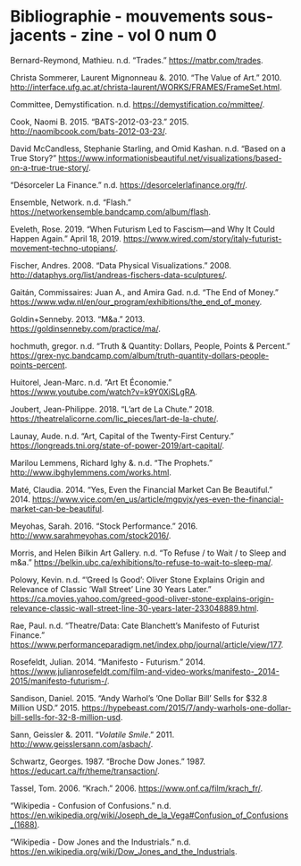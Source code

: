 # Bibliographie - mouvements sous-jacents - zine - vol 0 num 0

Bernard-Reymond, Mathieu. n.d. “Trades.” <https://matbr.com/trades>.

Christa Sommerer, Laurent Mignonneau &. 2010. “The Value of Art.” 2010.
<http://interface.ufg.ac.at/christa-laurent/WORKS/FRAMES/FrameSet.html>.

Committee, Demystification. n.d. <https://demystification.co/mmittee/>.

Cook, Naomi B. 2015. “BATS-2012-03-23.” 2015.
<http://naomibcook.com/bats-2012-03-23/>.

David McCandless, Stephanie Starling, and Omid Kashan. n.d. “Based on a
True Story?”
<https://www.informationisbeautiful.net/visualizations/based-on-a-true-true-story/>.

“Désorceler La Finance.” n.d. <https://desorcelerlafinance.org/fr/>.

Ensemble, Network. n.d. “Flash.”
<https://networkensemble.bandcamp.com/album/flash>.

Eveleth, Rose. 2019. “When Futurism Led to Fascism—and Why It Could
Happen Again.” April 18, 2019.
<https://www.wired.com/story/italy-futurist-movement-techno-utopians/>.

Fischer, Andres. 2008. “Data Physical Visualizations.” 2008.
<http://dataphys.org/list/andreas-fischers-data-sculptures/>.

Gaitán, Commissaires: Juan A., and Amira Gad. n.d. “The End of Money.”
<https://www.wdw.nl/en/our_program/exhibitions/the_end_of_money>.

Goldin+Senneby. 2013. “M&a.” 2013.
<https://goldinsenneby.com/practice/ma/>.

hochmuth, gregor. n.d. “Truth & Quantity: Dollars, People, Points &
Percent.”
<https://grex-nyc.bandcamp.com/album/truth-quantity-dollars-people-points-percent>.

Huitorel, Jean-Marc. n.d. “Art Et Économie.”
<https://www.youtube.com/watch?v=k9Y0XiSLgRA>.

Joubert, Jean-Philippe. 2018. “L’art de La Chute.” 2018.
<https://theatrelalicorne.com/lic_pieces/lart-de-la-chute/>.

Launay, Aude. n.d. “Art, Capital of the Twenty-First Century.”
<https://longreads.tni.org/state-of-power-2019/art-capital/>.

Marilou Lemmens, Richard Ighy &. n.d. “The Prophets.”
<http://www.ibghylemmens.com/works.html>.

Maté, Claudia. 2014. “Yes, Even the Financial Market Can Be Beautiful.”
2014.
<https://www.vice.com/en_us/article/mgpvjx/yes-even-the-financial-market-can-be-beautiful>.

Meyohas, Sarah. 2016. “Stock Performance.” 2016.
<http://www.sarahmeyohas.com/stock2016/>.

Morris, and Helen Bilkin Art Gallery. n.d. “To Refuse / to Wait / to
Sleep and m&a.”
<https://belkin.ubc.ca/exhibitions/to-refuse-to-wait-to-sleep-ma/>.

Polowy, Kevin. n.d. “’Greed Is Good’: Oliver Stone Explains Origin and
Relevance of Classic ’Wall Street’ Line 30 Years Later.”
<https://ca.movies.yahoo.com/greed-good-oliver-stone-explains-origin-relevance-classic-wall-street-line-30-years-later-233048889.html>.

Rae, Paul. n.d. “Theatre/Data: Cate Blanchett’s Manifesto of Futurist
Finance.”
<https://www.performanceparadigm.net/index.php/journal/article/view/177>.

Rosefeldt, Julian. 2014. “Manifesto - Futurism.” 2014.
<https://www.julianrosefeldt.com/film-and-video-works/manifesto-_2014-2015/manifesto-futurism-/>.

Sandison, Daniel. 2015. “Andy Warhol’s ’One Dollar Bill’ Sells for $32.8
Million USD.” 2015.
<https://hypebeast.com/2015/7/andy-warhols-one-dollar-bill-sells-for-32-8-million-usd>.

Sann, Geissler &. 2011. “*Volatile Smile*.” 2011.
<http://www.geisslersann.com/asbach/>.

Schwartz, Georges. 1987. “Broche Dow Jones.” 1987.
<https://educart.ca/fr/theme/transaction/>.

Tassel, Tom. 2006. “Krach.” 2006. <https://www.onf.ca/film/krach_fr/>.

“Wikipedia - Confusion of Confusions.” n.d.
<https://en.wikipedia.org/wiki/Joseph_de_la_Vega#Confusion_of_Confusions_(1688)>.

“Wikipedia - Dow Jones and the Industrials.” n.d.
<https://en.wikipedia.org/wiki/Dow_Jones_and_the_Industrials>.
